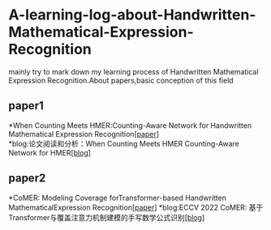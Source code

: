 # A-learning-log-about-Handwritten-Mathematical-Expression-Recognition
  mainly try to mark down my learning process of Handwritten Mathematical Expression Recognition.About papers,basic conception of this field
## paper1
*When Counting Meets HMER:Counting-Aware Network for Handwritten Mathematical Expression Recognition[[paper]](https://arxiv.org/abs/2207.11463)\
*blog:论文阅读和分析：When Counting Meets HMER Counting-Aware Network for HMER[[blog]](https://blog.csdn.net/kper_yang/article/details/129351525)
## paper2
*CoMER: Modeling Coverage forTransformer-based Handwritten MathematicalExpression Recognition[[paper]](https://arxiv.org/abs/2207.04410)
*blog:ECCV 2022 CoMER: 基于Transformer与覆盖注意力机制建模的手写数学公式识别[[blog]](https://blog.csdn.net/moxibingdao/article/details/127644505)
